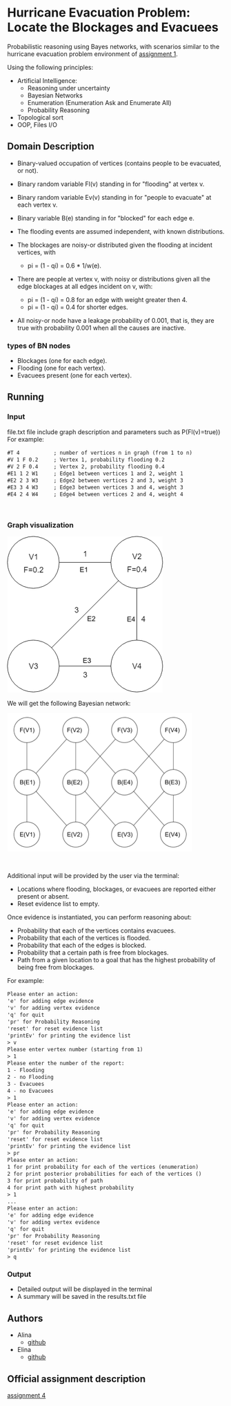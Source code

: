 # Hurricane Evacuation Problem: Locate the Blockages and Evacuees

Probabilistic reasoning using Bayes networks, with scenarios similar to the hurricane evacuation problem environment of [assignment 1](https://github.com/lina994/AI_Ass1 "assignment description").

Using the following principles:

* Artificial Intelligence:
    * Reasoning under uncertainty
    * Bayesian Networks
    * Enumeration (Enumeration Ask and Enumerate All)
    * Probability Reasoning
* Topological sort
* OOP, Files I/O


## Domain Description

* Binary-valued occupation of vertices (contains people to be evacuated, or not).
* Binary random variable Fl(v) standing in for "flooding" at vertex v.
* Binary random variable Ev(v) standing in for "people to evacuate" at each vertex v.
* Binary variable B(e) standing in for "blocked" for each edge e.
* The flooding events are assumed independent, with known distributions.
* The blockages are noisy-or distributed given the flooding at incident vertices, with
    * pi  = (1 - qi) = 0.6 * 1/w(e).

* There are people at vertex v, with noisy or distributions given all the edge blockages at all edges incident on v, with:
    * pi = (1 - qi) = 0.8   for an edge with weight greater then 4.
    * pi = (1 - qi) = 0.4   for shorter edges.
* All noisy-or node have a leakage probability of 0.001, that is, they are true with probability 0.001 when all the causes are inactive.

### types of BN nodes

* Blockages (one for each edge).
* Flooding (one for each vertex).
* Evacuees present (one for each vertex).

## Running

### Input

file.txt file include graph description and parameters such as P(Fl(v)=true))
For example:

    #T 4           ; number of vertices n in graph (from 1 to n)
    #V 1 F 0.2     ; Vertex 1, probability flooding 0.2
    #V 2 F 0.4     ; Vertex 2, probability flooding 0.4
    #E1 1 2 W1     ; Edge1 between vertices 1 and 2, weight 1
    #E2 2 3 W3     ; Edge2 between vertices 2 and 3, weight 3
    #E3 3 4 W3     ; Edge3 between vertices 3 and 4, weight 3
    #E4 2 4 W4     ; Edge4 between vertices 2 and 4, weight 4

<br>

### Graph visualization

![graph](https://github.com/lina994/AI_Ass4/blob/master/resources/input_example.png?raw=true "graph")


We will get the following Bayesian network:

![graph](https://github.com/lina994/AI_Ass4/blob/master/resources/bayesian_network.png?raw=true "Bayesian network")

<br>

Additional input will be provided by the user via the terminal:

* Locations where flooding, blockages, or evacuees are reported either present or absent.
* Reset evidence list to empty.

Once evidence is instantiated, you can perform reasoning about:

* Probability that each of the vertices contains evacuees.
* Probability that each of the vertices is flooded.
* Probability that each of the edges is blocked.
* Probability that a certain path is free from blockages.
* Path from a given location to a goal that has the highest probability of being free from blockages.

For example:

    Please enter an action:
    'e' for adding edge evidence
    'v' for adding vertex evidence
    'q' for quit
    'pr' for Probability Reasoning
    'reset' for reset evidence list
    'printEv' for printing the evidence list
    > v
    Please enter vertex number (starting from 1)
    > 1
    Please enter the number of the report:
    1 - Flooding
    2 - no Flooding
    3 - Evacuees
    4 - no Evacuees
    > 1
    Please enter an action:
    'e' for adding edge evidence
    'v' for adding vertex evidence
    'q' for quit
    'pr' for Probability Reasoning
    'reset' for reset evidence list
    'printEv' for printing the evidence list
    > pr
    Please enter an action:
    1 for print probability for each of the vertices (enumeration)
    2 for print posterior probabilities for each of the vertices ()
    3 for print probability of path
    4 for print path with highest probability
    > 1
    ...
    Please enter an action:
    'e' for adding edge evidence
    'v' for adding vertex evidence
    'q' for quit
    'pr' for Probability Reasoning
    'reset' for reset evidence list
    'printEv' for printing the evidence list
    > q

### Output

* Detailed output will be displayed in the terminal
* A summary will be saved in the results.txt  file


## Authors

* Alina
    * [github](https://github.com/lina994 "github")
* Elina
    * [github](https://github.com/ElinaS21 "github")


## Official assignment description
[assignment 4](https://www.cs.bgu.ac.il/~shimony/AI2019/AIass4_2019.html "assignment description")


